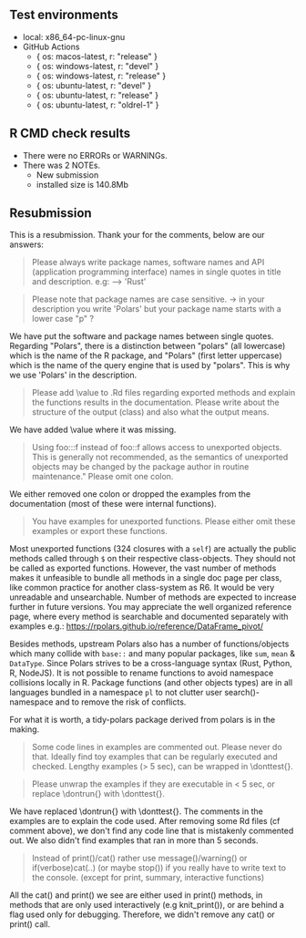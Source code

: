 ## Test environments

- local: x86_64-pc-linux-gnu
- GitHub Actions
  - { os: macos-latest, r: "release" }
  - { os: windows-latest, r: "devel" }
  - { os: windows-latest, r: "release" }
  - { os: ubuntu-latest, r: "devel" }
  - { os: ubuntu-latest, r: "release" }
  - { os: ubuntu-latest, r: "oldrel-1" }

## R CMD check results

- There were no ERRORs or WARNINGs.
- There was 2 NOTEs.
  - New submission
  - installed size is 140.8Mb
  

## Resubmission

This is a resubmission. Thank your for the comments, below are our answers:

> Please always write package names, software names and API (application
programming interface) names in single quotes in title and description.
e.g: --> 'Rust'

> Please note that package names are case sensitive. -> in your
description you write 'Polars' but your package name starts with a lower
case "p" ?

We have put the software and package names between single quotes. Regarding 
"Polars", there is a distinction between "polars" (all lowercase) which is the
name of the R package, and "Polars" (first letter uppercase) which is the name
of the query engine that is used by "polars". This is why we use 'Polars' in the
description.


> Please add \value to .Rd files regarding exported methods and explain
the functions results in the documentation. Please write about the
structure of the output (class) and also what the output means.

We have added \value where it was missing. 


> Using foo:::f instead of foo::f allows access to unexported objects.
This is generally not recommended, as the semantics of unexported
objects may be changed by the package author in routine maintenance."
Please omit one colon.

We either removed one colon or dropped the examples from the documentation (most
of these were internal functions).


> You have examples for unexported functions. Please either omit these
examples or export these functions.

Most unexported functions (324 closures with a `self`) are actually the
public methods called through `$` on their respective class-objects. They should
not be called as exported functions. However, the vast number of methods makes it
unfeasible to bundle all methods in a single doc page per class, like common practice
for another class-system as R6. It would be very unreadable and unsearchable. Number
of methods are expected to increase further in future versions. You may appreciate the
well organized reference page, where every method is searchable and documented
separately with examples e.g.:  https://rpolars.github.io/reference/DataFrame_pivot/

Besides methods, upstream Polars also has a number of functions/objects which many
collide with `base::` and many popular packages, like `sum`, `mean` & `DataType`. Since
Polars strives to be a cross-language syntax (Rust, Python, R, NodeJS). It is not
possible to rename functions to avoid namespace collisions locally in R. Package
functions (and other objects types) are in all languages bundled in a namespace
`pl` to not clutter user search()-namespace and to remove the risk of conflicts.

For what it is worth, a tidy-polars package derived from polars is in the making.

> Some code lines in examples are commented out.
Please never do that. Ideally find toy examples that can be regularly
executed and checked. Lengthy examples (> 5 sec), can be wrapped in
\donttest{}.

> Please unwrap the examples if they are executable in < 5 sec, or replace
\dontrun{} with \donttest{}.

We have replaced \dontrun{} with \donttest{}. The comments in the examples are
to explain the code used. After removing some Rd files (cf comment above), we
don't find any code line that is mistakenly commented out. We also didn't find
examples that ran in more than 5 seconds.

> Instead of print()/cat() rather use message()/warning() or
if(verbose)cat(..) (or maybe stop()) if you really have to write text to
the console. (except for print, summary, interactive functions)

All the cat() and print() we see are either used in print() methods, in methods
that are only used interactively (e.g knit_print()), or are behind a flag used
only for debugging. Therefore, we didn't remove any cat() or print() call.
